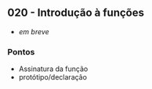 ## 020 - Introdução à funções

- *em breve*

### Pontos
- Assinatura da função
- protótipo/declaração
